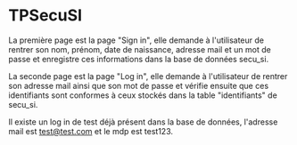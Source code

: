 # TPSecuSI

La première page est la page "Sign in", elle demande à l'utilisateur de rentrer son nom, prénom, date de naissance, adresse mail et un mot de passe et enregistre
ces informations dans la base de données secu_si.

La seconde page est la page "Log in", elle demande à l'utilisateur de rentrer son adresse mail ainsi que son mot de passe et vérifie ensuite que ces identifiants 
sont conformes à ceux stockés dans la table "identifiants" de secu_si.

Il existe un log in de test déjà présent dans la base de données, l'adresse mail est test@test.com et le mdp est test123.
